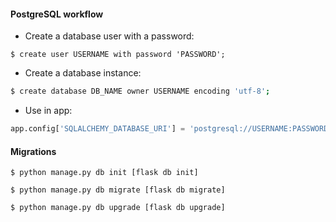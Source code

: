 #### PostgreSQL workflow

* Create a database user with a password:

```
$ create user USERNAME with password 'PASSWORD';
```

* Create a database instance:

```sh
$ create database DB_NAME owner USERNAME encoding 'utf-8';
```

* Use in app:

```python
app.config['SQLALCHEMY_DATABASE_URI'] = 'postgresql://USERNAME:PASSWORD@localhost/DB_NAME'
```



#### Migrations

```
$ python manage.py db init [flask db init]
```

```
$ python manage.py db migrate [flask db migrate]
```

```
$ python manage.py db upgrade [flask db upgrade]
```